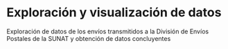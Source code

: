 # Exploración y visualización de datos  
Exploración de datos de los envíos transmitidos a la División de Envíos Postales de la SUNAT y obtención de datos concluyentes
